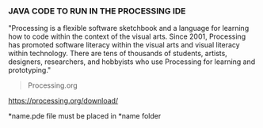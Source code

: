 ### JAVA CODE TO RUN IN THE PROCESSING IDE

"Processing is a flexible software sketchbook and a language for learning how to code within the context of the visual arts. Since 2001, Processing has promoted software literacy within the visual arts and visual literacy within technology. There are tens of thousands of students, artists, designers, researchers, and hobbyists who use Processing for learning and prototyping."
> Processing.org

https://processing.org/download/

\*name.pde file must be placed in \*name folder
